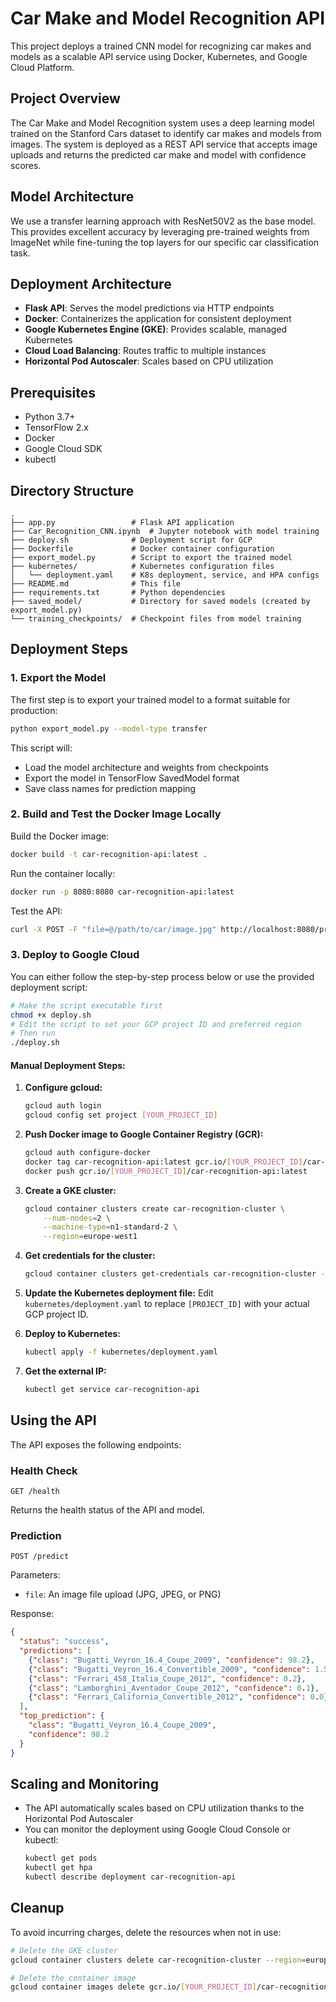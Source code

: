 # Car Make and Model Recognition API

This project deploys a trained CNN model for recognizing car makes and models as a scalable API service using Docker, Kubernetes, and Google Cloud Platform.

## Project Overview

The Car Make and Model Recognition system uses a deep learning model trained on the Stanford Cars dataset to identify car makes and models from images. The system is deployed as a REST API service that accepts image uploads and returns the predicted car make and model with confidence scores.

## Model Architecture

We use a transfer learning approach with ResNet50V2 as the base model. This provides excellent accuracy by leveraging pre-trained weights from ImageNet while fine-tuning the top layers for our specific car classification task.

## Deployment Architecture

- **Flask API**: Serves the model predictions via HTTP endpoints
- **Docker**: Containerizes the application for consistent deployment
- **Google Kubernetes Engine (GKE)**: Provides scalable, managed Kubernetes
- **Cloud Load Balancing**: Routes traffic to multiple instances
- **Horizontal Pod Autoscaler**: Scales based on CPU utilization

## Prerequisites

- Python 3.7+
- TensorFlow 2.x
- Docker
- Google Cloud SDK
- kubectl

## Directory Structure

```
.
├── app.py                 # Flask API application
├── Car_Recognition_CNN.ipynb  # Jupyter notebook with model training
├── deploy.sh              # Deployment script for GCP
├── Dockerfile             # Docker container configuration
├── export_model.py        # Script to export the trained model
├── kubernetes/            # Kubernetes configuration files
│   └── deployment.yaml    # K8s deployment, service, and HPA configs
├── README.md              # This file
├── requirements.txt       # Python dependencies
├── saved_model/           # Directory for saved models (created by export_model.py)
└── training_checkpoints/  # Checkpoint files from model training
```

## Deployment Steps

### 1. Export the Model

The first step is to export your trained model to a format suitable for production:

```bash
python export_model.py --model-type transfer
```

This script will:
- Load the model architecture and weights from checkpoints
- Export the model in TensorFlow SavedModel format
- Save class names for prediction mapping

### 2. Build and Test the Docker Image Locally

Build the Docker image:

```bash
docker build -t car-recognition-api:latest .
```

Run the container locally:

```bash
docker run -p 8080:8080 car-recognition-api:latest
```

Test the API:

```bash
curl -X POST -F "file=@/path/to/car/image.jpg" http://localhost:8080/predict
```

### 3. Deploy to Google Cloud

You can either follow the step-by-step process below or use the provided deployment script:

```bash
# Make the script executable first
chmod +x deploy.sh
# Edit the script to set your GCP project ID and preferred region
# Then run
./deploy.sh
```

#### Manual Deployment Steps:

1. **Configure gcloud:**
   ```bash
   gcloud auth login
   gcloud config set project [YOUR_PROJECT_ID]
   ```

2. **Push Docker image to Google Container Registry (GCR):**
   ```bash
   gcloud auth configure-docker
   docker tag car-recognition-api:latest gcr.io/[YOUR_PROJECT_ID]/car-recognition-api:latest
   docker push gcr.io/[YOUR_PROJECT_ID]/car-recognition-api:latest
   ```

3. **Create a GKE cluster:**
   ```bash
   gcloud container clusters create car-recognition-cluster \
       --num-nodes=2 \
       --machine-type=n1-standard-2 \
       --region=europe-west1
   ```

4. **Get credentials for the cluster:**
   ```bash
   gcloud container clusters get-credentials car-recognition-cluster --region=europe-west1
   ```

5. **Update the Kubernetes deployment file:**
   Edit `kubernetes/deployment.yaml` to replace `[PROJECT_ID]` with your actual GCP project ID.

6. **Deploy to Kubernetes:**
   ```bash
   kubectl apply -f kubernetes/deployment.yaml
   ```

7. **Get the external IP:**
   ```bash
   kubectl get service car-recognition-api
   ```

## Using the API

The API exposes the following endpoints:

### Health Check

```
GET /health
```

Returns the health status of the API and model.

### Prediction

```
POST /predict
```

Parameters:
- `file`: An image file upload (JPG, JPEG, or PNG)

Response:
```json
{
  "status": "success",
  "predictions": [
    {"class": "Bugatti_Veyron_16.4_Coupe_2009", "confidence": 98.2},
    {"class": "Bugatti_Veyron_16.4_Convertible_2009", "confidence": 1.5},
    {"class": "Ferrari_458_Italia_Coupe_2012", "confidence": 0.2},
    {"class": "Lamborghini_Aventador_Coupe_2012", "confidence": 0.1},
    {"class": "Ferrari_California_Convertible_2012", "confidence": 0.0}
  ],
  "top_prediction": {
    "class": "Bugatti_Veyron_16.4_Coupe_2009",
    "confidence": 98.2
  }
}
```

## Scaling and Monitoring

- The API automatically scales based on CPU utilization thanks to the Horizontal Pod Autoscaler
- You can monitor the deployment using Google Cloud Console or kubectl:
  ```bash
  kubectl get pods
  kubectl get hpa
  kubectl describe deployment car-recognition-api
  ```

## Cleanup

To avoid incurring charges, delete the resources when not in use:

```bash
# Delete the GKE cluster
gcloud container clusters delete car-recognition-cluster --region=europe-west1

# Delete the container image
gcloud container images delete gcr.io/[YOUR_PROJECT_ID]/car-recognition-api:latest
```